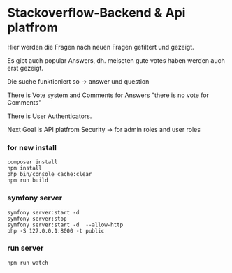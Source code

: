 # Stackoverflow-Backend & Api platfrom

Hier werden die Fragen nach neuen Fragen gefiltert und gezeigt.

Es gibt auch popular Answers, dh. meiseten gute votes haben werden auch erst gezeigt.

Die suche funktioniert so -> answer und question

There is Vote system and Comments for Answers "there is no vote for Comments"

There is User Authenticators.

Next Goal is API platfrom Security -> for admin roles and user roles

### for new install
```
composer install
npm install
php bin/console cache:clear
npm run build
```

### symfony server
```
symfony server:start -d 
symfony server:stop
symfony server:start -d  --allow-http
php -S 127.0.0.1:8000 -t public
```

### run server
```
npm run watch
```
